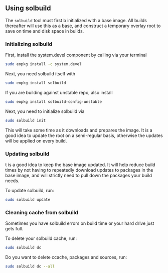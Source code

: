 ## Using solbuild

The `solbuild` tool must first b initialized with a base image. All builds thereafter will use this as a base, and construct a temporary overlay root to save on time and disk space in builds.

### Initializing solbuild

First, install the system.devel component by calling via your terminal

```bash
sudo eopkg install -c system.devel
```

Next, you need solbuild itself with

```bash
sudo eopkg install solbuild
```

If you are building against unstable repo, also install

```bash
sudo eopkg install solbuild-config-unstable
```

Next, you need to initialize solbuild via 

```bash
sudo solbuild init
```

This will take some time as it downloads and prepares the image. It is a good idea to update the root on a semi-regular basis, otherwise the updates will be applied on every build.

### Updating solbuild

t is a good idea to keep the base image updated. It will help reduce build times by not having to repeatedly download updates to packages in the base image, and will strictly need to pull down the packages your build needs.

To update solbuild, run:

```bash
sudo solbuild update
```

### Cleaning cache from solbuild

Sometimes you have solbuild errors on build time or your hard drive just gets full. 

To delete your solbuild cache, run:

```bash
sudo solbuild dc
```

Do you want to delete ccache, packages and sources, run:
```bash
sudo solbuild dc --all
```